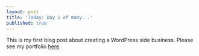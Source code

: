 ```yaml
---
layout: post
title: 'Today: Day 1 of many...'
published: true
---
```


This is my first blog post about creating a WordPress side business. Please see my portfolio <a href="https://josephbalog.com/Portfolio" >here</a>.
